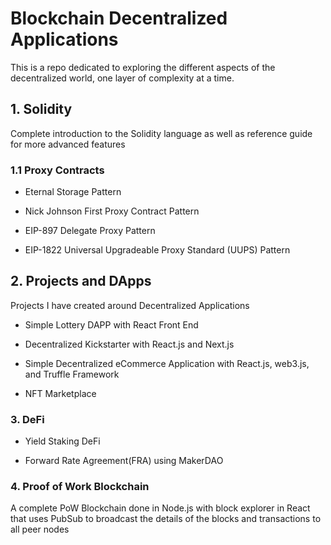 # Blockchain Decentralized Applications
This is a repo dedicated to exploring the different aspects of the decentralized world, one layer of complexity at a time.

## 1. Solidity

Complete introduction to the Solidity language as well as reference guide for more advanced features

### 1.1 Proxy Contracts

- Eternal Storage Pattern

- Nick Johnson First Proxy Contract Pattern

- EIP-897 Delegate Proxy Pattern

- EIP-1822 Universal Upgradeable Proxy Standard (UUPS) Pattern

## 2. Projects and DApps

Projects I have created around Decentralized Applications

- Simple Lottery DAPP with React Front End

- Decentralized Kickstarter with React.js and Next.js

- Simple Decentralized eCommerce Application with React.js, web3.js, and Truffle Framework

- NFT Marketplace

### 3. DeFi

- Yield Staking DeFi

- Forward Rate Agreement(FRA) using MakerDAO 

### 4. Proof of Work Blockchain

A complete PoW Blockchain done in Node.js with block explorer in React that uses PubSub to broadcast the details of the blocks and transactions to all peer nodes
